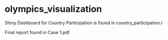 # olympics_visualization
 
Shiny Dashboard for Country Participation is found in country_participation.r

Final report found in Case 1.pdf

